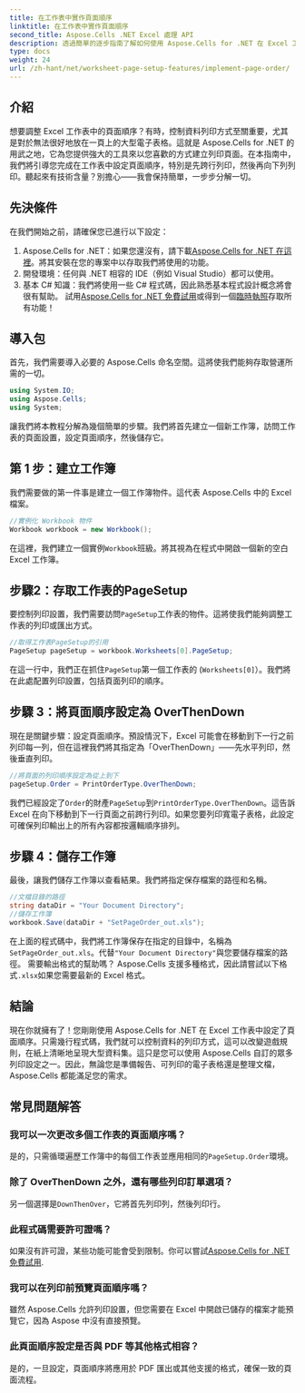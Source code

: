 ```yaml
---
title: 在工作表中實作頁面順序
linktitle: 在工作表中實作頁面順序
second_title: Aspose.Cells .NET Excel 處理 API
description: 透過簡單的逐步指南了解如何使用 Aspose.Cells for .NET 在 Excel 工作表中設定頁面順序。非常適合初學者和專家。
type: docs
weight: 24
url: /zh-hant/net/worksheet-page-setup-features/implement-page-order/
---
```

## 介紹
想要調整 Excel 工作表中的頁面順序？有時，控制資料列印方式至關重要，尤其是對於無法很好地放在一頁上的大型電子表格。這就是 Aspose.Cells for .NET 的用武之地，它為您提供強大的工具來以您喜歡的方式建立列印頁面。在本指南中，我們將引導您完成在工作表中設定頁面順序，特別是先跨行列印，然後再向下列列印。聽起來有技術含量？別擔心——我會保持簡單，一步步分解一切。
## 先決條件
在我們開始之前，請確保您已進行以下設定：
1.  Aspose.Cells for .NET：如果您還沒有，請下載[Aspose.Cells for .NET 在這裡](https://releases.aspose.com/cells/net/)。將其安裝在您的專案中以存取我們將使用的功能。
2. 開發環境：任何與 .NET 相容的 IDE（例如 Visual Studio）都可以使用。
3. 基本 C# 知識：我們將使用一些 C# 程式碼，因此熟悉基本程式設計概念將會很有幫助。
試用[Aspose.Cells for .NET 免費試用](https://releases.aspose.com/)或得到一個[臨時執照](https://purchase.aspose.com/temporary-license/)存取所有功能！
## 導入包
首先，我們需要導入必要的 Aspose.Cells 命名空間。這將使我們能夠存取營運所需的一切。
```csharp
using System.IO;
using Aspose.Cells;
using System;
```
讓我們將本教程分解為幾個簡單的步驟。我們將首先建立一個新工作簿，訪問工作表的頁面設置，設定頁面順序，然後儲存它。 
## 第 1 步：建立工作簿
我們需要做的第一件事是建立一個工作簿物件。這代表 Aspose.Cells 中的 Excel 檔案。
```csharp
//實例化 Workbook 物件
Workbook workbook = new Workbook();
```
在這裡，我們建立一個實例`Workbook`班級。將其視為在程式中開啟一個新的空白 Excel 工作簿。
## 步驟2：存取工作表的PageSetup
要控制列印設置，我們需要訪問`PageSetup`工作表的物件。這將使我們能夠調整工作表的列印或匯出方式。
```csharp
//取得工作表PageSetup的引用
PageSetup pageSetup = workbook.Worksheets[0].PageSetup;
```
在這一行中，我們正在抓住`PageSetup`第一個工作表的 (`Worksheets[0]`）。我們將在此處配置列印設置，包括頁面列印的順序。
## 步驟 3：將頁面順序設定為 OverThenDown
現在是關鍵步驟：設定頁面順序。預設情況下，Excel 可能會在移動到下一行之前列印每一列，但在這裡我們將其指定為「OverThenDown」——先水平列印，然後垂直列印。
```csharp
//將頁面的列印順序設定為從上到下
pageSetup.Order = PrintOrderType.OverThenDown;
```
我們已經設定了`Order`的財產`PageSetup`到`PrintOrderType.OverThenDown`。這告訴 Excel 在向下移動到下一行頁面之前跨行列印。如果您要列印寬電子表格，此設定可確保列印輸出上的所有內容都按邏輯順序排列。
## 步驟 4：儲存工作簿
最後，讓我們儲存工作簿以查看結果。我們將指定保存檔案的路徑和名稱。
```csharp
//文檔目錄的路徑
string dataDir = "Your Document Directory";
//儲存工作簿
workbook.Save(dataDir + "SetPageOrder_out.xls");
```
在上面的程式碼中，我們將工作簿保存在指定的目錄中，名稱為`SetPageOrder_out.xls`。代替`"Your Document Directory"`與您要儲存檔案的路徑。
需要輸出格式的幫助嗎？ Aspose.Cells 支援多種格式，因此請嘗試以下格式`.xlsx`如果您需要最新的 Excel 格式。
## 結論
現在你就擁有了！您剛剛使用 Aspose.Cells for .NET 在 Excel 工作表中設定了頁面順序。只需幾行程式碼，我們就可以控制資料的列印方式，這可以改變遊戲規則，在紙上清晰地呈現大型資料集。這只是您可以使用 Aspose.Cells 自訂的眾多列印設定之一。因此，無論您是準備報告、可列印的電子表格還是整理文檔，Aspose.Cells 都能滿足您的需求。
## 常見問題解答
### 我可以一次更改多個工作表的頁面順序嗎？
是的，只需循環遍歷工作簿中的每個工作表並應用相同的`PageSetup.Order`環境。
### 除了 OverThenDown 之外，還有哪些列印訂單選項？
另一個選擇是`DownThenOver`，它將首先列印列，然後列印行。
### 此程式碼需要許可證嗎？
如果沒有許可證，某些功能可能會受到限制。你可以嘗試[Aspose.Cells for .NET 免費試用](https://releases.aspose.com/).
### 我可以在列印前預覽頁面順序嗎？
雖然 Aspose.Cells 允許列印設置，但您需要在 Excel 中開啟已儲存的檔案才能預覽它，因為 Aspose 中沒有直接預覽。
### 此頁面順序設定是否與 PDF 等其他格式相容？
是的，一旦設定，頁面順序將應用於 PDF 匯出或其他支援的格式，確保一致的頁面流程。
